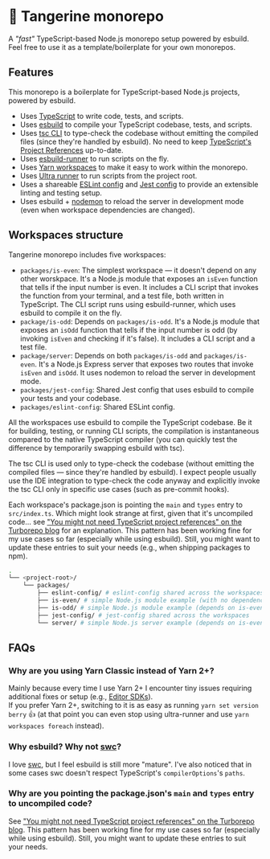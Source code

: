 # 🍊 Tangerine monorepo

A _"fast"_ TypeScript-based Node.js monorepo setup powered by esbuild.  
Feel free to use it as a template/boilerplate for your own monorepos. 

## Features

This monorepo is a boilerplate for TypeScript-based Node.js projects, powered by esbuild.

- Uses [TypeScript](https://www.typescriptlang.org/) to write code, tests, and scripts.
- Uses [esbuild](https://esbuild.github.io/) to compile your TypeScript codebase, tests, and scripts.
- Uses [tsc CLI](https://www.typescriptlang.org/docs/handbook/compiler-options.html) to type-check the codebase without emitting the compiled files (since they're handled by esbuild). No need to keep [TypeScript's Project References](https://www.typescriptlang.org/docs/handbook/project-references.html) up-to-date.
- Uses [esbuild-runner](https://github.com/folke/esbuild-runner) to run scripts on the fly.
- Uses [Yarn workspaces](https://yarnpkg.com/features/workspaces) to make it easy to work within the monorepo.
- Uses [Ultra runner](https://github.com/folke/ultra-runner) to run scripts from the project root.
- Uses a shareable [ESLint config](./packages/eslint-config) and [Jest config](./packages/jest-config) to provide an extensible linting and testing setup.
- Uses esbuild + [nodemon](https://github.com/remy/nodemon) to reload the server in development mode (even when workspace dependencies are changed).

## Workspaces structure

Tangerine monorepo includes five workspaces:

- `packages/is-even`: The simplest workspace — it doesn't depend on any other worskpace. It's a Node.js module that exposes an `isEven` function that tells if the input number is even. It includes a CLI script that invokes the function from your terminal, and a test file, both written in TypeScript. The CLI script runs using esbuild-runner, which uses esbuild to compile it on the fly.
- `package/is-odd`: Depends on `packages/is-odd`. It's a Node.js module that exposes an `isOdd` function that tells if the input number is odd (by invoking `isEven` and checking if it's false). It includes a CLI script and a test file.
- `package/server`: Depends on both `packages/is-odd` and `packages/is-even`. It's a Node.js Express server that exposes two routes that invoke `isEven` and `isOdd`. It uses nodemon to reload the server in development mode.
- `packages/jest-config`: Shared Jest config that uses esbuild to compile your tests and your codebase.
- `packages/eslint-config`: Shared ESLint config.

All the workspaces use esbuild to compile the TypeScript codebase. Be it for building, testing, or running CLI scripts, the compilation is instantaneous compared to the native TypeScript compiler (you can quickly test the difference by temporarily swapping esbuild with tsc).

The tsc CLI is used only to type-check the codebase (without emitting the compiled files — since they're handled by esbuild). I expect people usually use the IDE integration to type-check the code anyway and explicitly invoke the tsc CLI only in specific use cases (such as pre-commit hooks).

Each workspace's package.json is pointing the `main` and `types` entry to `src/index.ts`. Which might look strange at first, given that it's uncompiled code... see ["You might not need TypeScript project references" on the Turborepo blog](https://turborepo.com/posts/you-might-not-need-typescript-project-references) for an explanation. This pattern has been working fine for my use cases so far (especially while using esbuild). Still, you might want to update these entries to suit your needs (e.g., when shipping packages to npm).

```bash
.
└── <project-root>/
    └── packages/
        ├── eslint-config/ # eslint-config shared across the workspaces
        ├── is-even/ # simple Node.js module example (with no dependencies)
        ├── is-odd/ # simple Node.js module example (depends on is-even)
        ├── jest-config/ # jest-config shared across the workspaces
        └── server/ # simple Node.js server example (depends on is-even and is-odd)
```

## FAQs

### Why are you using Yarn Classic instead of Yarn 2+?

Mainly because every time I use Yarn 2+ I encounter tiny issues requiring additional fixes or setup (e.g., [Editor SDKs](https://yarnpkg.com/getting-started/editor-sdks)).  
If you prefer Yarn 2+, switching to it is as easy as running `yarn set version berry` 👍 (at that point you can even stop using ultra-runner and use `yarn workspaces foreach` instead).

### Why esbuild? Why not [swc](https://github.com/swc-project/swc)?

I love [swc](https://github.com/swc-project/swc), but I feel esbuild is still more "mature". I've also noticed that in some cases swc doesn't respect TypeScript's `compilerOptions`'s `paths`.

### Why are you pointing the package.json's `main` and `types` entry to uncompiled code?

See ["You might not need TypeScript project references" on the Turborepo blog](https://turborepo.com/posts/you-might-not-need-typescript-project-references). This pattern has been working fine for my use cases so far (especially while using esbuild). Still, you might want to update these entries to suit your needs.
